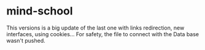 # mind-school
This versions is a big update of the last one with links redirection, new interfaces, using cookies...
For safety, the file to connect with the Data base wasn't  pushed.

